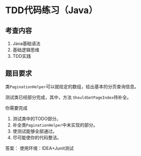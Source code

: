 # TDD代码练习（Java）

## 考查内容

1. Java基础语法
2. 基础逻辑思维
3. TDD实践

## 题目要求

类`PaginationHelper`可以就给定的数组，给出基本的分页查询信息。

测试类已经部分完成，其中，方法 `ShouldGetPageIndex`待补全。

你需要完成
1. 测试类中的TODO部分。
2. 补全类`PaginationHelper`中未实现的部分。
3. 使测试能够全部通过。
4. 尽可能使你的代码整洁。


答案：
使用环境：IDEA+Junit测试